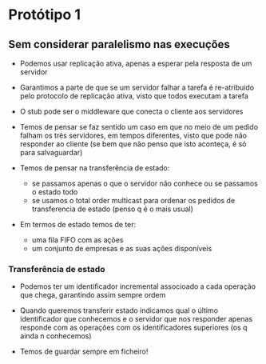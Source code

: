 # Protótipo 1

## Sem considerar paralelismo nas execuções

- Podemos usar replicação ativa, apenas a esperar pela resposta de um servidor

- Garantimos a parte de que se um servidor falhar a tarefa é re-atribuido pelo protocolo de replicação ativa, visto que todos executam a tarefa

- O stub pode ser o middleware que conecta o cliente aos servidores

- Temos de pensar se faz sentido um caso em que no meio de um pedido falham os três servidores, em tempos diferentes, visto que pode não responder ao cliente (se bem que não penso que isto aconteça, é só para salvaguardar)

- Temos de pensar na transferência de estado:
    - se passamos apenas o que o servidor não conhece ou se passamos o estado todo
    - se usamos o total order multicast para ordenar os pedidos de transferencia de estado (penso q é o mais usual)

- Em termos de estado temos de ter:
    - uma fila FIFO com as ações
    - um conjunto de empresas e as suas ações disponíveis

### Transferência de estado
- Podemos ter um identificador incremental associoado a cada operação que chega, garantindo assim sempre ordem

- Quando queremos transferir estado indicamos qual o último identificador que conhecemos e o servidor que nos responder apenas responde com as operações com os identificadores superiores (os q ainda n conhecemos)

- Temos de guardar sempre em ficheiro!